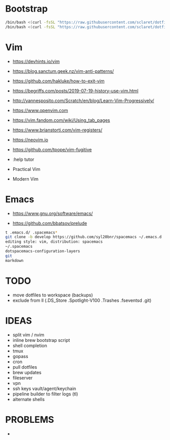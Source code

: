 # Bootstrap

``` bash
/bin/bash <(curl -fsSL "https://raw.githubusercontent.com/sclaret/dotfiles/master/bootstrap/github?$(date +%s)")
/bin/bash <(curl -fsSL "https://raw.githubusercontent.com/sclaret/dotfiles/master/bootstrap/dotfiles?$(date +%s)")
```


# Vim

- https://devhints.io/vim
- https://blog.sanctum.geek.nz/vim-anti-patterns/

- https://github.com/hakluke/how-to-exit-vim
- https://begriffs.com/posts/2019-07-19-history-use-vim.html
- http://yannesposito.com/Scratch/en/blog/Learn-Vim-Progressively/
- https://www.openvim.com
- https://vim.fandom.com/wiki/Using_tab_pages
- https://www.brianstorti.com/vim-registers/

- https://neovim.io
- https://github.com/tpope/vim-fugitive

- :help tutor
- Practical Vim
- Modern Vim


# Emacs

- https://www.gnu.org/software/emacs/

- https://github.com/bbatsov/prelude

``` bash
t .emacs.d/ .spacemacs*
git clone -b develop https://github.com/syl20bnr/spacemacs ~/.emacs.d
editing style: vim, distribution: spacemacs
~/.spacemacs
dotspacemacs-configuration-layers
git
markdown
```


# TODO

- move dotfiles to workspace (backups)
- exclude from ll (.DS_Store .Spotlight-V100 .Trashes .fseventsd .git)


# IDEAS

- split vim / nvim
- inline brew bootstrap script
- shell completion
- tmux
- gopass
- cron
- pull dotfiles
- brew updates
- fileserver
- vpn
- ssh keys vault/agent/keychain
- pipeline builder to filter logs (tl)
- alternate shells


# PROBLEMS

- 
